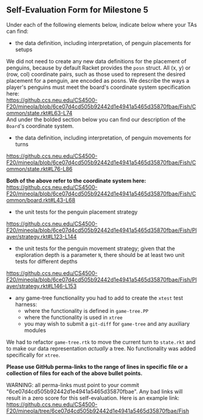 ## Self-Evaluation Form for Milestone 5

Under each of the following elements below, indicate below where your
TAs can find:

- the data definition, including interpretation, of penguin placements for setups 

We did not need to create any new data definitions for the placement of penguins, because by default Racket provides the `posn` struct. All (x, y) or (row, col) coordinate pairs, such as those used to represent the desired placement for a penguin, are encoded as posns. We describe the ways a player's penguins must meet the board's coordinate system specification here:  
https://github.ccs.neu.edu/CS4500-F20/mineola/blob/6ce07d4cd505b92442d1e4941a5465d35870fbae/Fish/Common/state.rkt#L63-L74  
And under the bolded section below you can find our description of the `Board`'s coordinate system.

- the data definition, including interpretation, of penguin movements for turns

https://github.ccs.neu.edu/CS4500-F20/mineola/blob/6ce07d4cd505b92442d1e4941a5465d35870fbae/Fish/Common/state.rkt#L76-L86


**Both of the above refer to the coordinate system here:**  
https://github.ccs.neu.edu/CS4500-F20/mineola/blob/6ce07d4cd505b92442d1e4941a5465d35870fbae/Fish/Common/board.rkt#L43-L68


- the unit tests for the penguin placement strategy 

https://github.ccs.neu.edu/CS4500-F20/mineola/blob/6ce07d4cd505b92442d1e4941a5465d35870fbae/Fish/Player/strategy.rkt#L123-L144

- the unit tests for the penguin movement strategy; 
  given that the exploration depth is a parameter `N`, there should be at least two unit tests for different depths 
  
https://github.ccs.neu.edu/CS4500-F20/mineola/blob/6ce07d4cd505b92442d1e4941a5465d35870fbae/Fish/Player/strategy.rkt#L146-L153
  
- any game-tree functionality you had to add to create the `xtest` test harness:
  - where the functionality is defined in `game-tree.PP`
  - where the functionality is used in `xtree`
  - you may wish to submit a `git-diff` for `game-tree` and any auxiliary modules 
  
We had to refactor `game-tree.rtk` to move the current turn to `state.rkt` and to make our data representation *actually* a tree. No functionality was added specifically for `xtree`.

**Please use GitHub perma-links to the range of lines in specific
file or a collection of files for each of the above bullet points.**

  WARNING: all perma-links must point to your commit "6ce07d4cd505b92442d1e4941a5465d35870fbae".
  Any bad links will result in a zero score for this self-evaluation.
  Here is an example link:
    <https://github.ccs.neu.edu/CS4500-F20/mineola/tree/6ce07d4cd505b92442d1e4941a5465d35870fbae/Fish>

